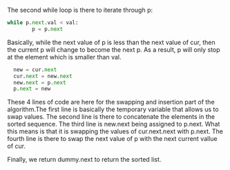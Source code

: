 The second while loop is there to iterate through p:

```python
while p.next.val < val:
        p = p.next
```

Basically, while the next value of p is less than the next value of cur, then the current p will change to become the next p. As a result, p will only stop at the element which is smaller than val.

```python
  new = cur.next
  cur.next = new.next
  new.next = p.next
  p.next = new
```

These 4 lines of code are here for the swapping and insertion part of the algorithm.The first line is basically the temporary variable that allows us to swap values. The second line is there to concatenate the elements in the sorted sequence. The third line is new.next being assigned to p.next. What this means is that it is swapping the values of cur.next.next with p.next. The fourth line is there to swap the next value of p with the next current vallue of cur. 

Finally, we return dummy.next to return the sorted list. 

